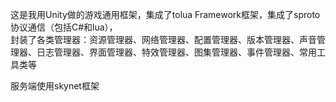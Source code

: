 这是我用Unity做的游戏通用框架，集成了tolua Framework框架，集成了sproto协议通信（包括C#和lua），  
封装了各类管理器：资源管理器、网络管理器、配置管理器、版本管理器、声音管理器、日志管理器、界面管理器、特效管理器、图集管理器、事件管理器、常用工具类等  

服务端使用skynet框架  
